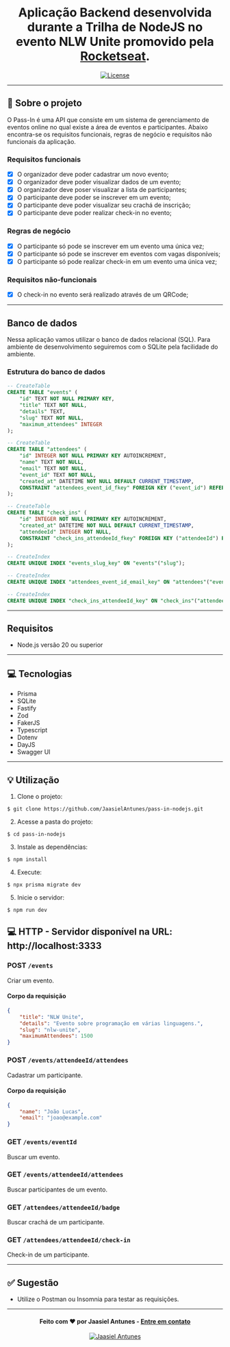 <h1 align="center">
  Aplicação Backend desenvolvida durante a Trilha de NodeJS no evento NLW Unite promovido pela <a href="https://app.rocketseat.com.br/home">Rocketseat</a>.
</h1>

<p align="center">
  <a href="LICENSE"><img  src="https://img.shields.io/github/license/Ileriayo/markdown-badges?style=for-the-badge" alt="License"></a>
</p>

---

## 📁 Sobre o projeto

O Pass-In é uma API que consiste em um sistema de gerenciamento de eventos online no qual existe a área de eventos e participantes.
Abaixo encontra-se os requisitos funcionais, regras de negócio e requisitos não funcionais da aplicação.

### Requisitos funcionais

- [x] O organizador deve poder cadastrar um novo evento;
- [x] O organizador deve poder visualizar dados de um evento;
- [x] O organizador deve poser visualizar a lista de participantes; 
- [x] O participante deve poder se inscrever em um evento;
- [x] O participante deve poder visualizar seu crachá de inscrição;
- [x] O participante deve poder realizar check-in no evento;

### Regras de negócio

- [x] O participante só pode se inscrever em um evento uma única vez;
- [x] O participante só pode se inscrever em eventos com vagas disponíveis;
- [x] O participante só pode realizar check-in em um evento uma única vez;

### Requisitos não-funcionais

- [x] O check-in no evento será realizado através de um QRCode;

---

## Banco de dados

Nessa aplicação vamos utilizar o banco de dados relacional (SQL). Para ambiente de desenvolvimento seguiremos com o SQLite pela facilidade do ambiente.

### Estrutura do banco de dados

```sql
-- CreateTable
CREATE TABLE "events" (
    "id" TEXT NOT NULL PRIMARY KEY,
    "title" TEXT NOT NULL,
    "details" TEXT,
    "slug" TEXT NOT NULL,
    "maximum_attendees" INTEGER
);

-- CreateTable
CREATE TABLE "attendees" (
    "id" INTEGER NOT NULL PRIMARY KEY AUTOINCREMENT,
    "name" TEXT NOT NULL,
    "email" TEXT NOT NULL,
    "event_id" TEXT NOT NULL,
    "created_at" DATETIME NOT NULL DEFAULT CURRENT_TIMESTAMP,
    CONSTRAINT "attendees_event_id_fkey" FOREIGN KEY ("event_id") REFERENCES "events" ("id") ON DELETE RESTRICT ON UPDATE CASCADE
);

-- CreateTable
CREATE TABLE "check_ins" (
    "id" INTEGER NOT NULL PRIMARY KEY AUTOINCREMENT,
    "created_at" DATETIME NOT NULL DEFAULT CURRENT_TIMESTAMP,
    "attendeeId" INTEGER NOT NULL,
    CONSTRAINT "check_ins_attendeeId_fkey" FOREIGN KEY ("attendeeId") REFERENCES "attendees" ("id") ON DELETE RESTRICT ON UPDATE CASCADE
);

-- CreateIndex
CREATE UNIQUE INDEX "events_slug_key" ON "events"("slug");

-- CreateIndex
CREATE UNIQUE INDEX "attendees_event_id_email_key" ON "attendees"("event_id", "email");

-- CreateIndex
CREATE UNIQUE INDEX "check_ins_attendeeId_key" ON "check_ins"("attendeeId");
```

---

## Requisitos

- Node.js versão 20 ou superior

---

## 💻 Tecnologias

- Prisma
- SQLite
- Fastify
- Zod
- FakerJS
- Typescript
- Dotenv
- DayJS
- Swagger UI

---

## 💡 Utilização
1. Clone o projeto:

```
$ git clone https://github.com/JaasielAntunes/pass-in-nodejs.git
```

2. Acesse a pasta do projeto:

```
$ cd pass-in-nodejs
```

3. Instale as dependências:

```
$ npm install
```

4. Execute:

```
$ npx prisma migrate dev
```

5. Inicie o servidor:

```
$ npm run dev
```

## 💻 HTTP - Servidor disponível na URL: http://localhost:3333

### POST `/events`

Criar um evento.

#### Corpo da requisição

```json
{
    "title": "NLW Unite",
    "details": "Evento sobre programação em várias linguagens.",
    "slug": "nlw-unite",
    "maximumAttendees": 1500
}
```

### POST `/events/attendeeId/attendees`

Cadastrar um participante.

#### Corpo da requisição

```json
{
    "name": "João Lucas",
    "email": "joao@example.com"
}
```

### GET `/events/eventId`

Buscar um evento.

### GET `/events/attendeeId/attendees`

Buscar participantes de um evento.

### GET `/attendees/attendeeId/badge`

Buscar crachá de um participante.

### GET `/attendees/attendeeId/check-in`

Check-in de um participante.

---

## ✅ Sugestão
- Utilize o Postman ou Insomnia para testar as requisições.

---

<h4 align="center">
  Feito com ❤️ por Jaasiel Antunes - <a href="mailto:contato.jaasiel@gmail.com.com">Entre em contato</a>
</h4>

<p align="center">
  <a href="https://www.linkedin.com/in/jaasiel-antunes-1517b41bb">
    <img alt="Jaasiel Antunes" src="https://img.shields.io/badge/LinkedIn-Jaasiel-0e76a8?style=flat&logoColor=white&logo=linkedin">
  </a>
</p>
